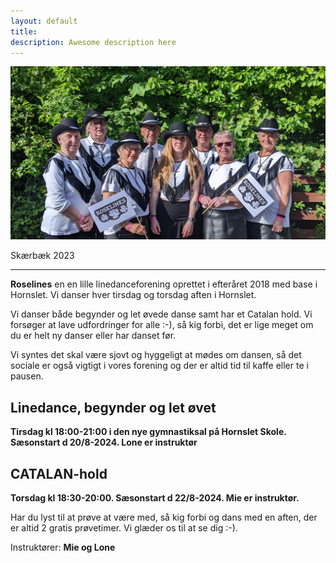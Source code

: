 ```yaml
---
layout: default
title:
description: Awesome description here
---
```


 ![Roselines i Skærbæk 2023](/assets/Skærbæk2023-1.jpg)


Skærbæk 2023

---

**Roselines** en en lille linedanceforening oprettet i efteråret 2018 med base i Hornslet. Vi danser hver tirsdag og torsdag aften i Hornslet.



Vi danser både begynder og let øvede danse samt har et Catalan hold. Vi forsøger at lave udfordringer for alle :-), så kig forbi, det er lige meget om du er helt ny danser eller har danset før. 

Vi syntes det skal være sjovt og hyggeligt at mødes om dansen, så det sociale er også vigtigt i vores forening og der er altid tid til kaffe eller te i pausen.



## **Linedance, begynder og let øvet**

**Tirsdag kl 18:00-21:00 i den nye gymnastiksal på Hornslet Skole. Sæsonstart d 20/8-2024. 
Lone er instruktør**



## **CATALAN-hold**

**Torsdag kl 18:30-20:00. Sæsonstart d 22/8-2024. 
Mie er instruktør.**



Har du lyst til at prøve at være med, så kig forbi og dans med en aften, der er altid 2 gratis prøvetimer.
Vi glæder os til at se dig :-).


Instruktører: **Mie og Lone**
